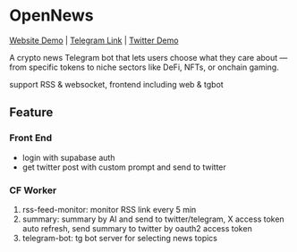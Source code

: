 # OpenNews

[Website Demo](https://open-news-psi.vercel.app/) | [Telegram Link](https://t.me/OpenNews_bot) | [Twitter Demo](https://x.com/artofcryptowar)

A crypto news Telegram bot that lets users choose what they care about — from specific tokens to niche sectors like DeFi, NFTs, or onchain gaming.

support RSS & websocket, frontend including web & tgbot

## Feature

### Front End

- login with supabase auth
- get twitter post with custom prompt and send to twitter

### CF Worker

1. rss-feed-monitor: monitor RSS link every 5 min
2. summary: summary by AI and send to twitter/telegram, X access token auto refresh, send summary to twitter by oauth2 access token
3. telegram-bot: tg bot server for selecting news topics
